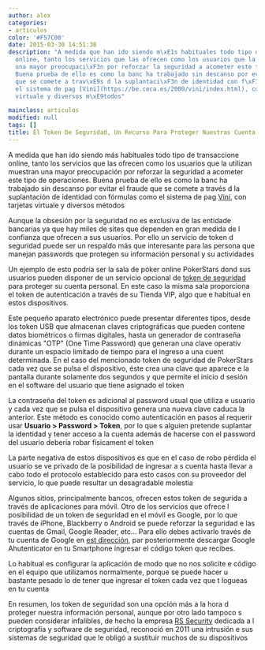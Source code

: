 ```yaml
---
author: alex
categories:
- articulos
color: '#F57C00'
date: 2015-03-30 14:51:38
description: "A medida que han ido siendo m\xE1s habituales todo tipo de transaccione
  online, tanto los servicios que las ofrecen como los usuarios que la utilizan muestran
  una mayor preocupaci\xF3n por reforzar la seguridad a acometer este tipo de operaciones.
  Buena prueba de ello es como la banc ha trabajado sin descanso por evitar el fraude
  que se comete a trav\xE9s d la suplantaci\xF3n de identidad con f\xF3rmulas como
  el sistema de pag [Vini](https://be.ceca.es/2000/vini/index.html), con tarjetas
  virtuale y diversos m\xE9todos"

mainclass: articulos
modified: null
tags: []
title: El Token De Seguridad, Un Recurso Para Proteger Nuestras Cuenta
---
```


A medida que han ido siendo más habituales todo tipo de transaccione online, tanto los servicios que las ofrecen como los usuarios que la utilizan muestran una mayor preocupación por reforzar la seguridad a acometer este tipo de operaciones. Buena prueba de ello es como la banc ha trabajado sin descanso por evitar el fraude que se comete a través d la suplantación de identidad con fórmulas como el sistema de pag [Vini](https://be.ceca.es/2000/vini/index.html), con tarjetas virtuale y diversos métodos

Aunque la obsesión por la seguridad no es exclusiva de las entidade bancarias ya que hay miles de sites que dependen en gran medida de l confianza que ofrecen a sus usuarios. Por ello un servicio de token d seguridad puede ser un respaldo más que interesante para las persona que manejan passwords que protegen su información personal y su actividades

<!--more--><!--ad-->

Un ejemplo de esto podría ser la sala de póker online PokerStars dond sus usuarios pueden disponer de un servicio opcional de [token de seguridad](http://www.pokerstars.es/poker/room/features/security/token/) para proteger su cuenta personal. En este caso la misma sala proporciona el token de autenticación a través  de su Tienda VIP, algo que e habitual en estos dispositivos.

<amp-img on="tap:lightbox1" role="button" tabindex="0" layout="responsive" src="https://elbauldelprogramador.com/03/El-token-de-seguridad-un-recurso-para-proteger-nuestras-cuentas2.jpg" alt="El token de seguridad, un recurso para proteger nuestras cuentas2" />

Este pequeño aparato electrónico puede presentar diferentes tipos, desde los token USB que almacenan claves criptográficas que pueden contene datos biométricos o firmas digitales, hasta un generador de contraseña dinámicas "OTP" (One Time Password) que generan una clave operativ durante un espacio limitado de tiempo para el ingreso a una cuent determinada. En el caso del mencionado token de seguridad de PokerStars cada vez que se pulsa el dispositivo, éste crea una clave que aparece e la pantalla durante solamente dos segundos y que permite el inicio d sesión en el software del usuario que tiene asignado el token

La contraseña del token es adicional al password usual que utiliza e usuario y cada vez que se pulsa el dispositivo genera una nueva clave  caduca la anterior. Este método es conocido como autenticación en  pasos al requerir usar **Usuario \> Password \> Token**, por lo que s alguien pretende suplantar la identidad y tener acceso a la cuenta además de hacerse con el password del usuario debería robar físicament el token

La parte negativa de estos dispositivos es que en el caso de robo  pérdida el usuario se ve privado de la posibilidad de ingresar a s cuenta hasta llevar a cabo todo el protocolo establecido para esto casos con su proveedor del servicio, lo que puede resultar un desagradable molestia

Algunos sitios, principalmente bancos, ofrecen estos token de segurida a través de aplicaciones para móvil. Otro de los servicios que ofrece l posibilidad de un token de seguridad en el móvil es Google, por lo que  través de iPhone, Blackberry o Android se puede reforzar la seguridad e las cuentas de Gmail, Google Reader, etc… Para ello debes activarlo  través de tu cuenta de Google en [est dirección](https://accounts.google.com/b/0/SmsAuthConfig), par posteriormente descargar Google Ahutenticator en tu Smartphone  ingresar el código token que recibes.

Lo habitual es configurar la aplicación de modo que no nos solicite e código en el equipo que utilizamos normalmente, porque se puede hacer u bastante pesado lo de tener que ingresar el token cada vez que t logueas en tu cuenta

En resumen, los token de seguridad son una opción más a la hora d proteger nuestra información personal, aunque por otro lado tampoco s pueden considerar infalibles, de hecho la empresa [RS Security](http://www.emc.com/domains/rsa/index.htm) dedicada a l criptografía y software de seguridad, reconoció en 2011 una intrusión e sus sistemas de seguridad que le obligó a sustituir muchos de su dispositivos


<amp-img on="tap:lightbox1" role="button" tabindex="0" layout="responsive" src="http://ads.adpv.com/pst_px.php?z=1779&c=1513&s=3012" />
